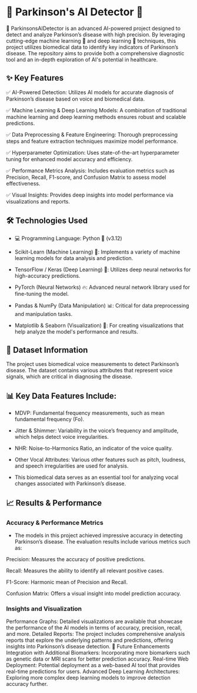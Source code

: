 # 🧠 Parkinson's AI Detector 🚀

🎯 ParkinsonsAIDetector is an advanced AI-powered project designed to detect and analyze Parkinson’s disease with high precision. By leveraging cutting-edge machine learning 🤖 and deep learning 🧠 techniques, this project utilizes biomedical data to identify key indicators of Parkinson’s disease. The repository aims to provide both a comprehensive diagnostic tool and an in-depth exploration of AI's potential in healthcare.

## ✨ Key Features

✅ AI-Powered Detection: Utilizes AI models for accurate diagnosis of Parkinson’s disease based on voice and biomedical data.

✅ Machine Learning & Deep Learning Models: A combination of traditional machine learning and deep learning methods ensures robust and scalable predictions.

✅ Data Preprocessing & Feature Engineering: Thorough preprocessing steps and feature extraction techniques maximize model performance.

✅ Hyperparameter Optimization: Uses state-of-the-art hyperparameter tuning for enhanced model accuracy and efficiency.

✅ Performance Metrics Analysis: Includes evaluation metrics such as Precision, Recall, F1-score, and Confusion Matrix to assess model effectiveness.

✅ Visual Insights: Provides deep insights into model performance via visualizations and reports.

## 🛠 Technologies Used

- 💻 Programming Language: Python 🐍 (v3.12)

- Scikit-Learn (Machine Learning) 🤖: Implements a variety of machine learning models for data analysis and prediction.

- TensorFlow / Keras (Deep Learning) 🧠: Utilizes deep neural networks for high-accuracy predictions.

- PyTorch (Neural Networks) 🔥: Advanced neural network library used for fine-tuning the model.

- Pandas & NumPy (Data Manipulation) 📊: Critical for data preprocessing and manipulation tasks.

- Matplotlib & Seaborn (Visualization) 🎨: For creating visualizations that help analyze the model's performance and results.

## 📂 Dataset Information

The project uses biomedical voice measurements to detect Parkinson’s disease. The dataset contains various attributes that represent voice signals, which are critical in diagnosing the disease.

## 📊 Key Data Features Include:

- MDVP: Fundamental frequency measurements, such as mean fundamental frequency (Fo).

- Jitter & Shimmer: Variability in the voice’s frequency and amplitude, which helps detect voice irregularities.

- NHR: Noise-to-Harmonics Ratio, an indicator of the voice quality.

- Other Vocal Attributes: Various other features such as pitch, loudness, and speech irregularities are used for analysis.

- This biomedical data serves as an essential tool for analyzing vocal changes associated with Parkinson’s disease.

## 📈 Results & Performance

### Accuracy & Performance Metrics

- The models in this project achieved impressive accuracy in detecting Parkinson’s disease. The evaluation results include various metrics such as:

Precision: Measures the accuracy of positive predictions.

Recall: Measures the ability to identify all relevant positive cases.

F1-Score: Harmonic mean of Precision and Recall.

Confusion Matrix: Offers a visual insight into model prediction accuracy.

### Insights and Visualization

Performance Graphs: Detailed visualizations are available that showcase the performance of the AI models in terms of accuracy, precision, recall, and more.
Detailed Reports: The project includes comprehensive analysis reports that explore the underlying patterns and predictions, offering insights into Parkinson’s disease detection.
🚀 Future Enhancements
Integration with Additional Biomarkers: Incorporating more biomarkers such as genetic data or MRI scans for better prediction accuracy.
Real-time Web Deployment: Potential deployment as a web-based AI tool that provides real-time predictions for users.
Advanced Deep Learning Architectures: Exploring more complex deep learning models to improve detection accuracy further.
